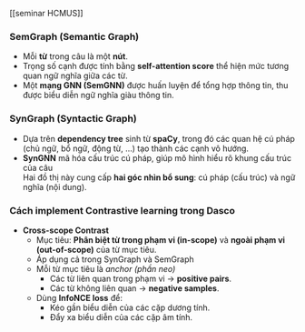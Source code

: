 [[seminar HCMUS]]

###  SemGraph (Semantic Graph)

- Mỗi **từ** trong câu là một **nút**.
- Trọng số cạnh được tính bằng **self-attention score** thể hiện mức tương quan ngữ nghĩa giữa các từ.
- Một **mạng GNN (SemGNN)** được huấn luyện để tổng hợp thông tin, thu được biểu diễn ngữ nghĩa giàu thông tin.
### SynGraph (Syntactic Graph)

- Dựa trên **dependency tree** sinh từ **spaCy**, trong đó các quan hệ cú pháp (chủ ngữ, bổ ngữ, động từ, …) tạo thành các cạnh vô hướng.
- **SynGNN** mã hóa cấu trúc cú pháp, giúp mô hình hiểu rõ khung cấu trúc của câu    
Hai đồ thị này cung cấp **hai góc nhìn bổ sung**: cú pháp (cấu trúc) và ngữ nghĩa (nội dung).

### Cách implement Contrastive learning trong Dasco
- **Cross-scope Contrast** 
	- Mục tiêu: **Phân biệt từ trong phạm vi (in-scope)** và **ngoài phạm vi (out-of-scope)** của từ mục tiêu.
	- Áp dụng cả trong SynGraph và SemGraph
	- Mỗi từ mục tiêu là *anchor (phần neo)* 
		- Các từ liên quan trong phạm vi → **positive pairs**.
		- Các từ không liên quan → **negative samples**.
	- Dùng **InfoNCE loss** để:
		- Kéo gần biểu diễn của các cặp dương tính.
		- Đẩy xa biểu diễn của các cặp âm tính.